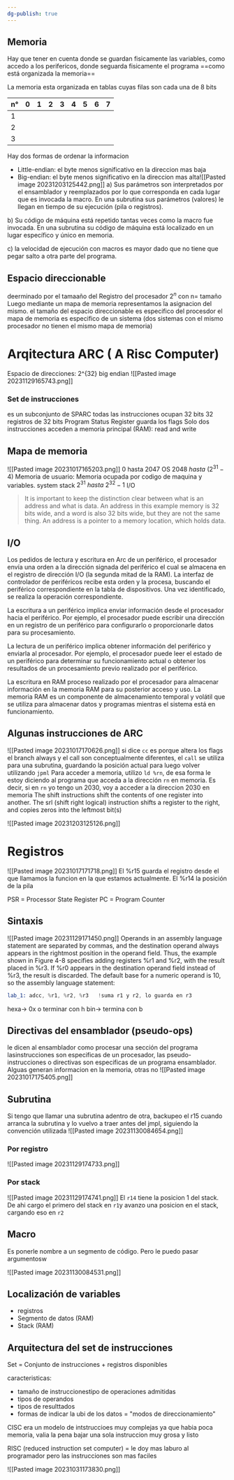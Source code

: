 ```yaml
---
dg-publish: true
---
```

## Memoria
Hay que tener en cuenta donde se guardan fisicamente las variables, como accedo a los perifericos, donde seguarda fisicamente el programa
==como está organizada la memoria==

La memoria esta organizada en tablas cuyas filas son cada una de 8 bits

| n°  | 0   | 1   | 2   | 3   | 4   | 5   | 6   | 7   |
| --- | --- | --- | --- | --- | --- | --- | --- | --- |
| 1   |     |     |     |     |     |     |     |     |
| 2   |     |     |     |     |     |     |     |     |
| 3    |     |     |     |     |     |     |     |     |

Hay dos formas de ordenar la informacion
- Little-endian: el byte menos significativo en la direccion mas baja
- Big-endian: el byte menos significativo en la direccion mas alta![[Pasted image 20231203125442.png]]
a) Sus parámetros son interpretados por el ensamblador y reemplazados por lo que corresponda en cada lugar que es invocada la macro. En una subrutina sus parámetros (valores) le llegan en tiempo de su ejecución (pila o registros).

b) Su código de máquina está repetido tantas veces como la macro fue invocada. En una subrutina su código de máquina está localizado en un lugar específico y único en memoria.

c) la velocidad de ejecución con macros es mayor dado que no tiene que pegar salto a otra parte del programa.
## Espacio direccionable
deerminado por el tamaaño del Registro del procesador
$2^n$ con n= tamaño
Luego mediante un mapa de memoria representamos la asignacion del mismo.
el tamaño del espacio direccionable es especifico del procesdor
el mapa de memoria es especifico de un sistema (dos sistemas con el mismo procesador no tienen el mismo mapa de memoria)

# Arqitectura ARC ( A Risc Computer)
Espacio de direcciones: 2^{32}
big endian
![[Pasted image 20231129165743.png]]

### Set de instrucciones
es un subconjunto de SPARC
todas las instrucciones ocupan 32 bits
32 registros de 32 bits
Program Status Register guarda los flags
Solo dos instrucciones acceden a memoria principal (RAM): read and write

## Mapa de memoria
![[Pasted image 20231017165203.png]]
0 hasta 2047 OS
$2048 \ hasta \ (2^{31}-4)$ Memoria de usuario: Memoria ocupada por codigo de maquina y variables.  system stack
$2^{31} \ hasta \ 2^{32}-1$ I/O

>It is important to keep the distinction clear between what is an address and what is data. An address in this example memory is 32 bits wide, and a word is also 32 bits wide, but they are not the same thing. An address is a pointer to a memory location, which holds data. 

## I/O
Los pedidos de lectura y escritura en Arc de un periférico, el procesador envía una orden a la dirección signada del periférico el cual se almacena en el registro de dirección I/O (la segunda mitad de la RAM). La interfaz de controlador de periféricos recibe esta orden y la procesa, buscando el periférico correspondiente en la tabla de dispositivos. Una vez identificado, se realiza la operación correspondiente.

La escritura a un periférico implica enviar información desde el procesador hacia el periférico. Por ejemplo, el procesador puede escribir una dirección en un registro de un periférico para configurarlo o proporcionarle datos para su procesamiento.

La lectura de un periférico implica obtener información del periférico y enviarla al procesador. Por ejemplo, el procesador puede leer el estado de un periférico para determinar su funcionamiento actual o obtener los resultados de un procesamiento previo realizado por el periférico.

La escritura en RAM proceso realizado por el procesador para almacenar información en la memoria RAM para su posterior acceso y uso. La memoria RAM es un componente de almacenamiento temporal y volátil que se utiliza para almacenar datos y programas mientras el sistema está en funcionamiento.
## Algunas instrucciones de ARC 
![[Pasted image 20231017170626.png]]
si  dice `cc` es porque altera los flags
el branch always y el call son conceptualmente diferentes, el `call` se utiliza para una subrutina, guardando la posición actual para luego volver utilizando `jpml` 
Para acceder a memoria, utilizo `ld %rn`, de esa forma le estoy diciendo al programa que acceda a la dirección `rn` en memoria. Es decir, si en `rn` yo tengo un 2030, voy a acceder a la direccion 2030 en memoria
The shift instructions shift the contents of one register into another. The srl (shift right logical) instruction shifts a register to the right, and copies zeros into the leftmost bit(s)

![[Pasted image 20231203125126.png]]
# Registros
![[Pasted image 20231017171718.png]]
El %r15 guarda el registro desde el que llamamos la funcion en la que estamos actualmente. El %r14 la posición de la pila

PSR = Processor State Register 
PC = Program Counter

## Sintaxis
![[Pasted image 20231129171450.png]]
Operands in an assembly language statement are separated by commas, and the destination operand always appears in the rightmost position in the operand field. Thus, the example shown in Figure 4-8 specifies adding registers %r1 and %r2, with the result placed in %r3. If %r0 appears in the destination operand field instead of %r3, the result is discarded. The default base for a numeric operand is 10, so the assembly language statement: 
```asm
lab_1: adcc, %r1, %r2, %r3   !suma r1 y r2, lo guarda en r3
```
hexa-> 0x o terminar con h
bin-> termina con b

## Directivas del ensamblador (pseudo-ops)
le dicen al ensamblador como procesar una sección del programa
lasinstrucciones son especificas de un procesador, las pseudo-instrucciones o directivas son especificas de un programa ensamblador. 
Alguas generan informacion   en la memoria, otras no
![[Pasted image 20231017175405.png]]

## Subrutina
Si tengo que llamar una subrutina adentro de otra, backupeo el r15 cuando arranca la subrutina y lo vuelvo a traer antes del jmpl, siguiendo la convención utilizada ![[Pasted image 20231130084654.png]]
### Por registro
![[Pasted image 20231129174733.png]]
### Por stack
![[Pasted image 20231129174741.png]]
El `r14` tiene la posicion 1 del stack. De ahi cargo el primero del stack en `r1`y avanzo una posicion en el stack, cargando eso en `r2`
## Macro
Es ponerle nombre a un segmento de código. Pero le puedo pasar argumentosw

![[Pasted image 20231130084531.png]]
## Localización de variables
- registros
- Segmento de datos (RAM)
- Stack (RAM)


## Arquitectura del set de instrucciones
Set = Conjunto de instrucciones + registros disponibles

caracteristicas:
- tamaño de instruccionestipo de operaciones admitidas
- tipos de operandos
- tipos de resulttados
- formas de indicar la ubi de los datos = "modos de direccionamiento"

CISC era un modelo de intstruccioes muy complejas ya que habia poca memoria, valia la pena bajar una sola instruccion muy grosa y listo

RISC (reduced instruction set computer) = le doy mas laburo al programador pero las instrucciones son mas faciles

![[Pasted image 20231031173830.png]]


